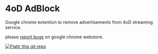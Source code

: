 4oD AdBlock
============

Google chrome extention to remove advertisements from 4oD streaming service.


please [report bugs](https://chrome.google.com/webstore/support/moaepanckbdcegockdpgghljmdbbmogm) on google chrome webstore.

[![Flattr this git repo](http://api.flattr.com/button/flattr-badge-large.png)](https://flattr.com/submit/auto?user_id=zapthedingbat&url=https%3A%2F%2Fgithub.com%2Fzapthedingbat%2F4od-ad-block)
